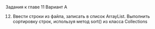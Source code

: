 Задания к главе 11
Вариант A

12. Ввести строки из файла, записать в список ArrayList. Выполнить сортировку строк, используя метод sort() из класса Collections